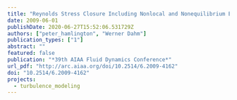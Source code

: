 ```yaml
---
title: "Reynolds Stress Closure Including Nonlocal and Nonequilibrium Effects in Turbulent Flows"
date: 2009-06-01
publishDate: 2020-06-27T15:52:06.531729Z
authors: ["peter_hamlington", "Werner Dahm"]
publication_types: ["1"]
abstract: ""
featured: false
publication: "*39th AIAA Fluid Dynamics Conference*"
url_pdf: "http://arc.aiaa.org/doi/10.2514/6.2009-4162"
doi: "10.2514/6.2009-4162"
projects:
  - turbulence_modeling
---
```


